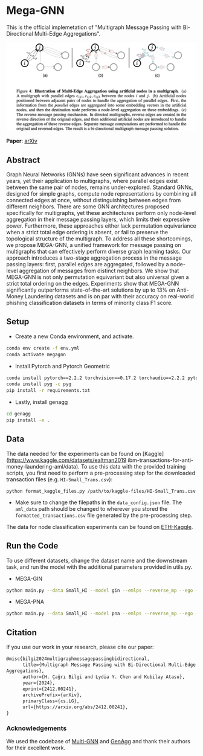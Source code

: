 # Mega-GNN

This is the official implemetation of "Multigraph Message Passing with Bi-Directional Multi-Edge Aggregations".

<p align="center">
  <img src="assets/overview.png" width="1200"/>
</p>

**Paper**: [arXiv](https://arxiv.org/abs/2412.00241)
## Abstract 
Graph Neural Networks (GNNs) have seen significant advances in recent years, yet their application to multigraphs, where parallel edges exist between the same pair of nodes, remains under-explored. Standard GNNs, designed for simple graphs, compute node representations by combining all connected edges at once, without distinguishing between edges from different neighbors. There are some GNN architectures proposed specifically for multigraphs, yet these architectures perform only node-level aggregation in their message passing layers, which limits their expressive power. Furthermore, these approaches either lack permutation equivariance when a strict total edge ordering is absent, or fail to preserve the topological structure of the multigraph. To address all these shortcomings, we propose MEGA-GNN, a unified framework for message passing on multigraphs that can effectively perform diverse graph learning tasks. Our approach introduces a two-stage aggregation process in the message passing layers: first, parallel edges are aggregated, followed by a node-level aggregation of messages from distinct neighbors. We show that MEGA-GNN is not only permutation equivariant but also universal given a strict total ordering on the edges. Experiments show that MEGA-GNN significantly outperforms state-of-the-art solutions by up to 13\% on Anti-Money Laundering datasets and is on par with their accuracy on real-world phishing classification datasets in terms of minority class F1 score.


## Setup

- Create a new Conda environment, and activate.
```bash
conda env create -f env.yml
conda activate megagnn

```
- Install Pytorch and Pytorch Geometric
```bash
conda install pytorch==2.2.2 torchvision==0.17.2 torchaudio==2.2.2 pytorch-cuda=11.8 -c pytorch -c nvidia
conda install pyg -c pyg
pip install -r requirements.txt
```
- Lastly, install genagg
```bash
cd genagg 
pip install -e .
```


## Data

The data needed for the experiments can be found on [Kaggle](https://www.kaggle.com/datasets/ealtman2019 ibm-transactions-for-anti-money-laundering-aml/data). To use this data with the provided training scripts, you first need to perform a pre-processing step for the downloaded transaction files (e.g. `HI-Small_Trans.csv`):
  ```
  python format_kaggle_files.py /path/to/kaggle-files/HI-Small_Trans.csv
  ```
  - Make sure to change the filepaths in the `data_config.json` file. The `aml_data` path should be changed to wherever you stored the `formatted_transactions.csv` file generated by the pre-processing step.

The data for node classification experiments can be found on [ETH-Kaggle](https://drive.google.com/drive/folders/1d-RATjhyStzSWqU8OLbB74ywa00ztAIf?usp=share_link).



## Run the Code
To use different datasets, change the dataset name and the downstream task, and run the model with the additional parameters provided in utils.py.
- MEGA-GIN
```bash
python main.py --data Small_HI --model gin --emlps --reverse_mp --ego --flatten_edges --edge_agg_type gin --n_epochs 80 --save_model --task edge_class
```
- MEGA-PNA
```bash
python main.py --data Small_HI --model pna --emlps --reverse_mp --ego --flatten_edges --edge_agg_type pna --n_epochs 80 --save_model --task edge_class
```

## Citation
If you use our work in your research, please cite our paper:

    @misc{bilgi2024multigraphmessagepassingbidirectional,
          title={Multigraph Message Passing with Bi-Directional Multi-Edge Aggregations}, 
          author={H. Çağrı Bilgi and Lydia Y. Chen and Kubilay Atasu},
          year={2024},
          eprint={2412.00241},
          archivePrefix={arXiv},
          primaryClass={cs.LG},
          url={https://arxiv.org/abs/2412.00241}, 
    }

### Acknowledgements

We used the codebase of [Multi-GNN](https://github.com/IBM/Multi-GNN) and [GenAgg](https://github.com/Acciorocketships/generalised-aggregation) and thank their authors for their excellent work.
